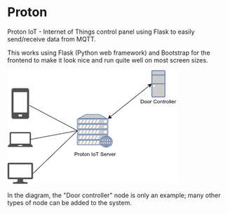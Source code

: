 # Proton
Proton IoT - Internet of Things control panel using Flask to easily send/receive data from MQTT.

This works using Flask (Python web framework) and Bootstrap for the frontend to make it look nice and run quite well on most screen sizes.

![alt text](https://github.com/JP-W/Proton/raw/master/PROTONDIAG.png)

In the diagram, the "Door controller" node is only an example; many other types of node can be added to the system.
